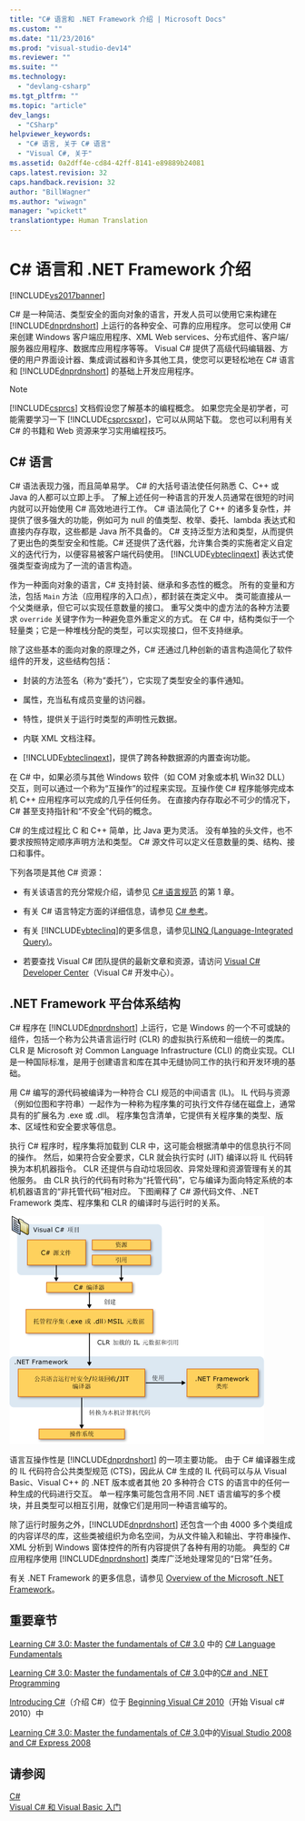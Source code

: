 ```yaml
---
title: "C# 语言和 .NET Framework 介绍 | Microsoft Docs"
ms.custom: ""
ms.date: "11/23/2016"
ms.prod: "visual-studio-dev14"
ms.reviewer: ""
ms.suite: ""
ms.technology: 
  - "devlang-csharp"
ms.tgt_pltfrm: ""
ms.topic: "article"
dev_langs: 
  - "CSharp"
helpviewer_keywords: 
  - "C# 语言, 关于 C# 语言"
  - "Visual C#, 关于"
ms.assetid: 0a2dff4e-cd84-42ff-8141-e89889b24081
caps.latest.revision: 32
caps.handback.revision: 32
author: "BillWagner"
ms.author: "wiwagn"
manager: "wpickett"
translationtype: Human Translation
---
```

# C# 语言和 .NET Framework 介绍
[!INCLUDE[vs2017banner](../../csharp/includes/vs2017banner.md)]

C\# 是一种简洁、类型安全的面向对象的语言，开发人员可以使用它来构建在 [!INCLUDE[dnprdnshort](../../csharp/getting-started/includes/dnprdnshort_md.md)] 上运行的各种安全、可靠的应用程序。  您可以使用 C\# 来创建 Windows 客户端应用程序、XML Web services、分布式组件、客户端\/服务器应用程序、数据库应用程序等等。  Visual C\# 提供了高级代码编辑器、方便的用户界面设计器、集成调试器和许多其他工具，使您可以更轻松地在 C\# 语言和 [!INCLUDE[dnprdnshort](../../csharp/getting-started/includes/dnprdnshort_md.md)] 的基础上开发应用程序。  
  
> [!NOTE]
>  [!INCLUDE[csprcs](../../csharp/includes/csprcs_md.md)] 文档假设您了解基本的编程概念。  如果您完全是初学者，可能需要学习一下 [!INCLUDE[csprcsxpr](../../csharp/getting-started/includes/csprcsxpr_md.md)]，它可以从网站下载。  您也可以利用有关 C\# 的书籍和 Web 资源来学习实用编程技巧。  
  
## C\# 语言  
 C\# 语法表现力强，而且简单易学。  C\# 的大括号语法使任何熟悉 C、C\+\+ 或 Java 的人都可以立即上手。  了解上述任何一种语言的开发人员通常在很短的时间内就可以开始使用 C\# 高效地进行工作。  C\# 语法简化了 C\+\+ 的诸多复杂性，并提供了很多强大的功能，例如可为 null 的值类型、枚举、委托、lambda 表达式和直接内存存取，这些都是 Java 所不具备的。  C\# 支持泛型方法和类型，从而提供了更出色的类型安全和性能。C\# 还提供了迭代器，允许集合类的实施者定义自定义的迭代行为，以便容易被客户端代码使用。  [!INCLUDE[vbteclinqext](../../csharp/getting-started/includes/vbteclinqext_md.md)] 表达式使强类型查询成为了一流的语言构造。  
  
 作为一种面向对象的语言，C\# 支持封装、继承和多态性的概念。  所有的变量和方法，包括 `Main` 方法（应用程序的入口点），都封装在类定义中。  类可能直接从一个父类继承，但它可以实现任意数量的接口。  重写父类中的虚方法的各种方法要求 `override` 关键字作为一种避免意外重定义的方式。  在 C\# 中，结构类似于一个轻量类；它是一种堆栈分配的类型，可以实现接口，但不支持继承。  
  
 除了这些基本的面向对象的原理之外，C\# 还通过几种创新的语言构造简化了软件组件的开发，这些结构包括：  
  
-   封装的方法签名（称为“委托”），它实现了类型安全的事件通知。  
  
-   属性，充当私有成员变量的访问器。  
  
-   特性，提供关于运行时类型的声明性元数据。  
  
-   内联 XML 文档注释。  
  
-   [!INCLUDE[vbteclinqext](../../csharp/getting-started/includes/vbteclinqext_md.md)]，提供了跨各种数据源的内置查询功能。  
  
 在 C\# 中，如果必须与其他 Windows 软件（如 COM 对象或本机 Win32 DLL）交互，则可以通过一个称为“互操作”的过程来实现。互操作使 C\# 程序能够完成本机 C\+\+ 应用程序可以完成的几乎任何任务。  在直接内存存取必不可少的情况下，C\# 甚至支持指针和“不安全”代码的概念。  
  
 C\# 的生成过程比 C 和 C\+\+ 简单，比 Java 更为灵活。  没有单独的头文件，也不要求按照特定顺序声明方法和类型。  C\# 源文件可以定义任意数量的类、结构、接口和事件。  
  
 下列各项是其他 C\# 资源：  
  
-   有关该语言的充分常规介绍，请参见 [C\# 语言规范](../../csharp/language-reference/language-specification.md) 的第 1 章。  
  
-   有关 C\# 语言特定方面的详细信息，请参见 [C\# 参考](../../csharp/language-reference/index.md)。  
  
-   有关 [!INCLUDE[vbteclinq](../../csharp/includes/vbteclinq_md.md)]的更多信息，请参见[LINQ \(Language\-Integrated Query\)](../Topic/LINQ%20\(Language-Integrated%20Query\).md)。  
  
-   若要查找 Visual C\# 团队提供的最新文章和资源，请访问 [Visual C\# Developer Center](http://go.microsoft.com/fwlink/?LinkId=47811)（Visual C\# 开发中心）。  
  
## .NET Framework 平台体系结构  
 C\# 程序在 [!INCLUDE[dnprdnshort](../../csharp/getting-started/includes/dnprdnshort_md.md)] 上运行，它是 Windows 的一个不可或缺的组件，包括一个称为公共语言运行时 \(CLR\) 的虚拟执行系统和一组统一的类库。  CLR 是 Microsoft 对 Common Language Infrastructure \(CLI\) 的商业实现。CLI 是一种国际标准，是用于创建语言和库在其中无缝协同工作的执行和开发环境的基础。  
  
 用 C\# 编写的源代码被编译为一种符合 CLI 规范的中间语言 \(IL\)。  IL 代码与资源（例如位图和字符串）一起作为一种称为程序集的可执行文件存储在磁盘上，通常具有的扩展名为 .exe 或 .dll。  程序集包含清单，它提供有关程序集的类型、版本、区域性和安全要求等信息。  
  
 执行 C\# 程序时，程序集将加载到 CLR 中，这可能会根据清单中的信息执行不同的操作。  然后，如果符合安全要求，CLR 就会执行实时 \(JIT\) 编译以将 IL 代码转换为本机机器指令。  CLR 还提供与自动垃圾回收、异常处理和资源管理有关的其他服务。  由 CLR 执行的代码有时称为“托管代码”，它与编译为面向特定系统的本机机器语言的“非托管代码”相对应。  下图阐释了 C\# 源代码文件、.NET Framework 类库、程序集和 CLR 的编译时与运行时的关系。  
  
 ![从 C&#35; 源代码到计算机执行](../../csharp/getting-started/media/netarchitecture.png "NETarchitecture")  
  
 语言互操作性是 [!INCLUDE[dnprdnshort](../../csharp/getting-started/includes/dnprdnshort_md.md)] 的一项主要功能。  由于 C\# 编译器生成的 IL 代码符合公共类型规范 \(CTS\)，因此从 C\# 生成的 IL 代码可以与从 Visual Basic、Visual C\+\+ 的 .NET 版本或者其他 20 多种符合 CTS 的语言中的任何一种生成的代码进行交互。  单一程序集可能包含用不同 .NET 语言编写的多个模块，并且类型可以相互引用，就像它们是用同一种语言编写的。  
  
 除了运行时服务之外，[!INCLUDE[dnprdnshort](../../csharp/getting-started/includes/dnprdnshort_md.md)] 还包含一个由 4000 多个类组成的内容详尽的库，这些类被组织为命名空间，为从文件输入和输出、字符串操作、XML 分析到 Windows 窗体控件的所有内容提供了各种有用的功能。  典型的 C\# 应用程序使用 [!INCLUDE[dnprdnshort](../../csharp/getting-started/includes/dnprdnshort_md.md)] 类库广泛地处理常见的“日常”任务。  
  
 有关 .NET Framework 的更多信息，请参见 [Overview of the Microsoft .NET Framework](http://msdn.microsoft.com/zh-cn/d05daf50-00fe-45c7-8383-06fe41697355)。  
  
## 重要章节  
 [Learning C\# 3.0: Master the fundamentals of C\# 3.0](http://go.microsoft.com/fwlink/?LinkId=195412) 中的 [C\# Language Fundamentals](http://go.microsoft.com/fwlink/?LinkId=195416)  
  
 [Learning C\# 3.0: Master the fundamentals of C\# 3.0](http://go.microsoft.com/fwlink/?LinkId=195412)中的[C\# and .NET Programming](http://go.microsoft.com/fwlink/?LinkId=195413)  
  
 [Introducing C\#](http://go.microsoft.com/fwlink/?LinkId=221226)（介绍 C\#）位于 [Beginning Visual C\# 2010](http://go.microsoft.com/fwlink/?LinkId=221214)（开始 Visual c\# 2010）中  
  
 [Learning C\# 3.0: Master the fundamentals of C\# 3.0](http://go.microsoft.com/fwlink/?LinkId=195412)中的[Visual Studio 2008 and C\# Express 2008](http://go.microsoft.com/fwlink/?LinkId=195414)  
  
## 请参阅  
 [C\#](../../csharp/csharp.md)   
 [Visual C\# 和 Visual Basic 入门](/visual-studio/ide/getting-started-with-visual-csharp-and-visual-basic)